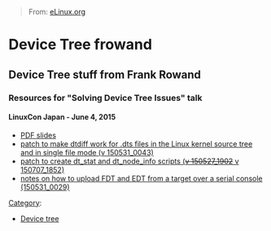 > From: [eLinux.org](http://eLinux.org/Device_Tree_frowand "http://eLinux.org/Device_Tree_frowand")


# Device Tree frowand





## Device Tree stuff from Frank Rowand

### Resources for "Solving Device Tree Issues" talk

#### LinuxCon Japan - June 4, 2015

-   [PDF
    slides](http://eLinux.org/images/1/13/Dt_debugging_lcj_2015.pdf "Dt debugging lcj 2015.pdf")
-   [patch to make dtdiff work for .dts files in the Linux kernel source
    tree and in single file mode (v
    150531\_0043)](http://eLinux.org/images/a/a3/Dtdiff_add_cpp.patch "Dtdiff add cpp.patch")
-   [patch to create dt\_stat and dt\_node\_info scripts (<s>v
    150527\_1902</s> v
    150707\_1852)](http://eLinux.org/images/8/88/Dt_stat.patch "Dt stat.patch")
-   [notes on how to upload FDT and EDT from a target over a serial
    console
    (150531\_0029)](http://eLinux.org/images/4/48/Get_fdt_and_edt_over_serial_console.txt "Get fdt and edt over serial console.txt")


[Category](http://eLinux.org/Special:Categories "Special:Categories"):

-   [Device
    tree](http://eLinux.org/index.php?title=Category:Device_tree&action=edit&redlink=1 "Category:Device tree (page does not exist)")

